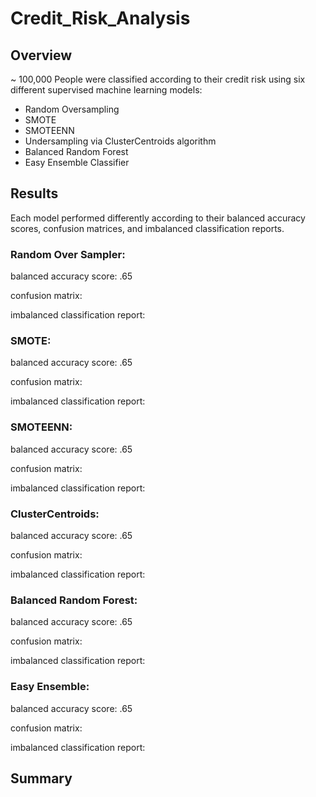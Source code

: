 # Credit_Risk_Analysis

## Overview

~ 100,000 People were classified according to their credit risk using six different supervised machine learning models:
  * Random Oversampling
  * SMOTE
  * SMOTEENN
  * Undersampling via ClusterCentroids algorithm
  * Balanced Random Forest
  * Easy Ensemble Classifier


## Results

Each model performed differently according to their balanced accuracy scores, confusion matrices, and imbalanced classification reports.

### Random Over Sampler:

balanced accuracy score: .65

confusion matrix:

imbalanced classification report:

### SMOTE:

balanced accuracy score: .65

confusion matrix:

imbalanced classification report:

### SMOTEENN:

balanced accuracy score: .65

confusion matrix:

imbalanced classification report:

### ClusterCentroids:

balanced accuracy score: .65

confusion matrix:

imbalanced classification report:

### Balanced Random Forest:

balanced accuracy score: .65

confusion matrix:

imbalanced classification report:

### Easy Ensemble:

balanced accuracy score: .65

confusion matrix:

imbalanced classification report:

## Summary

